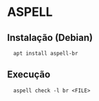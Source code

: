 # ASPELL
## Instalação (Debian)
```
  apt install aspell-br
```
## Execução
```
  aspell check -l br <FILE>
```
